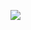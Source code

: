 ![](https://media.githubusercontent.com/media/dyzz/dyzz.github.io/master/images/PenetratingPalm.png)